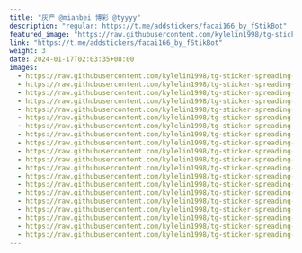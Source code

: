 ```yaml
---
title: "灰产 @mianbei 博彩 @tyyyy"
description: "regular: https://t.me/addstickers/facai166_by_fStikBot"
featured_image: "https://raw.githubusercontent.com/kylelin1998/tg-sticker-spreading-worldwide-images/main/img/15418bb2-73bc-4fe7-8084-507480f96d65.jpg"
link: "https://t.me/addstickers/facai166_by_fStikBot"
weight: 3
date: 2024-01-17T02:03:35+08:00
images:
  - https://raw.githubusercontent.com/kylelin1998/tg-sticker-spreading-worldwide-images/main/img/15418bb2-73bc-4fe7-8084-507480f96d65.jpg
  - https://raw.githubusercontent.com/kylelin1998/tg-sticker-spreading-worldwide-images/main/img/6b1f5d58-2be3-4a1b-8c16-fc53d4418930.jpg
  - https://raw.githubusercontent.com/kylelin1998/tg-sticker-spreading-worldwide-images/main/img/5980bd28-30e1-453b-990e-0d02adbead34.jpg
  - https://raw.githubusercontent.com/kylelin1998/tg-sticker-spreading-worldwide-images/main/img/5d5268aa-635f-433c-a6fb-5c0edf86ff9e.jpg
  - https://raw.githubusercontent.com/kylelin1998/tg-sticker-spreading-worldwide-images/main/img/338f775c-e2a7-49f0-9aed-b9f626df763c.jpg
  - https://raw.githubusercontent.com/kylelin1998/tg-sticker-spreading-worldwide-images/main/img/d9016740-2098-48e5-89ca-c8c465ec7269.jpg
  - https://raw.githubusercontent.com/kylelin1998/tg-sticker-spreading-worldwide-images/main/img/9af58295-b451-4f5c-bede-3edb681535bf.jpg
  - https://raw.githubusercontent.com/kylelin1998/tg-sticker-spreading-worldwide-images/main/img/0912c463-5787-4539-ab36-145b3a624ff6.jpg
  - https://raw.githubusercontent.com/kylelin1998/tg-sticker-spreading-worldwide-images/main/img/f6c41cff-881e-41f7-a023-887d98016b16.jpg
  - https://raw.githubusercontent.com/kylelin1998/tg-sticker-spreading-worldwide-images/main/img/e353a7e4-df03-4c55-b0e8-b0f8aa43927f.jpg
  - https://raw.githubusercontent.com/kylelin1998/tg-sticker-spreading-worldwide-images/main/img/18c3ebb7-1c58-409e-9232-40cd5ddfc18e.jpg
  - https://raw.githubusercontent.com/kylelin1998/tg-sticker-spreading-worldwide-images/main/img/c7823ee9-2d47-453c-a0cb-dbfe11d62b72.jpg
  - https://raw.githubusercontent.com/kylelin1998/tg-sticker-spreading-worldwide-images/main/img/dd234e86-932d-491d-9586-44eadf06770e.jpg
  - https://raw.githubusercontent.com/kylelin1998/tg-sticker-spreading-worldwide-images/main/img/c9947ba6-e9f1-42a3-addd-001a10abc83d.jpg
  - https://raw.githubusercontent.com/kylelin1998/tg-sticker-spreading-worldwide-images/main/img/f2ec9f43-d1a9-4add-bc9c-2f342acc83ed.jpg
  - https://raw.githubusercontent.com/kylelin1998/tg-sticker-spreading-worldwide-images/main/img/21796fe5-8e9e-4760-a3cf-68041eccfcef.jpg
  - https://raw.githubusercontent.com/kylelin1998/tg-sticker-spreading-worldwide-images/main/img/84f2b80e-7600-451a-b188-03b12bc75d1b.jpg
  - https://raw.githubusercontent.com/kylelin1998/tg-sticker-spreading-worldwide-images/main/img/99670959-c49e-47be-8a8c-186602ce1a2c.jpg
  - https://raw.githubusercontent.com/kylelin1998/tg-sticker-spreading-worldwide-images/main/img/fe6ff35e-2033-4dbe-94f5-b5aaaf1f414b.jpg
  - https://raw.githubusercontent.com/kylelin1998/tg-sticker-spreading-worldwide-images/main/img/c92317f0-fac7-4e58-9004-b8b80a6f5931.jpg
---
```

